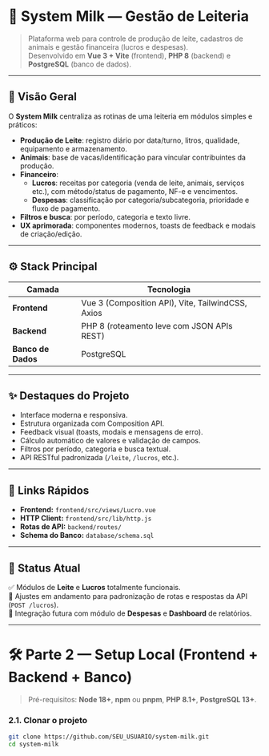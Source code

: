 # 🐄 System Milk — Gestão de Leiteria

> Plataforma web para controle de produção de leite, cadastros de animais e gestão financeira (lucros e despesas).  
> Desenvolvido em **Vue 3 + Vite** (frontend), **PHP 8** (backend) e **PostgreSQL** (banco de dados).

---

## 🧭 Visão Geral

O **System Milk** centraliza as rotinas de uma leiteria em módulos simples e práticos:

- **Produção de Leite**: registro diário por data/turno, litros, qualidade, equipamento e armazenamento.
- **Animais**: base de vacas/identificação para vincular contribuintes da produção.
- **Financeiro**:
  - **Lucros**: receitas por categoria (venda de leite, animais, serviços etc.), com método/status de pagamento, NF-e e vencimentos.
  - **Despesas**: classificação por categoria/subcategoria, prioridade e fluxo de pagamento.
- **Filtros e busca**: por período, categoria e texto livre.
- **UX aprimorada**: componentes modernos, toasts de feedback e modais de criação/edição.

---

## ⚙️ Stack Principal

| Camada | Tecnologia |
|--------|-------------|
| **Frontend** | Vue 3 (Composition API), Vite, TailwindCSS, Axios |
| **Backend** | PHP 8 (roteamento leve com JSON APIs REST) |
| **Banco de Dados** | PostgreSQL |

---

## ✨ Destaques do Projeto

- Interface moderna e responsiva.
- Estrutura organizada com Composition API.
- Feedback visual (toasts, modais e mensagens de erro).
- Cálculo automático de valores e validação de campos.
- Filtros por período, categoria e busca textual.
- API RESTful padronizada (`/leite`, `/lucros`, etc.).

---

## 🔗 Links Rápidos

- **Frontend:** `frontend/src/views/Lucro.vue`
- **HTTP Client:** `frontend/src/lib/http.js`
- **Rotas de API:** `backend/routes/`
- **Schema do Banco:** `database/schema.sql`

---

## 📌 Status Atual

✅ Módulos de **Leite** e **Lucros** totalmente funcionais.  
🧩 Ajustes em andamento para padronização de rotas e respostas da API (`POST /lucros`).  
🚀 Integração futura com módulo de **Despesas** e **Dashboard** de relatórios.

---

# 🛠️ Parte 2 — Setup Local (Frontend + Backend + Banco)

> Pré-requisitos: **Node 18+**, **npm** ou **pnpm**, **PHP 8.1+**, **PostgreSQL 13+**.

### 2.1. Clonar o projeto
```bash
git clone https://github.com/SEU_USUARIO/system-milk.git
cd system-milk
```



